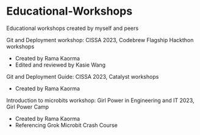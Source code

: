 # Educational-Workshops
Educational workshops created by myself and peers

Git and Deployment workshop:
  CISSA 2023, Codebrew Flagship Hackthon workshops
  - Created by Rama Kaorma
  - Edited and reviewed by Kasie Wang

Git and Deployment Guide:
  CISSA 2023, Catalyst workshops
  - Created by Rama Kaorma

Introduction to microbits workshop:
  Girl Power in Engineering and IT 2023, Girl Power Camp
  - Created by Rama Kaorma
  - Referencing Grok Microbit Crash Course
